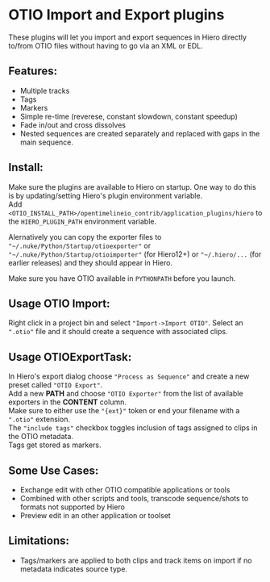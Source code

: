 OTIO Import and Export plugins
===============================
These plugins will let you import and export sequences in Hiero directly to/from OTIO files without 
having to go via an XML or EDL.


Features:
---------
* Multiple tracks
* Tags
* Markers
* Simple re-time (reverese, constant slowdown, constant speedup)
* Fade in/out and cross dissolves
* Nested sequences are created separately and replaced with gaps in the main sequence.
   

Install:
--------
Make sure the plugins are available to Hiero on startup. One way to do this is by updating/setting 
Hiero's plugin environment variable.<br>
Add `<OTIO_INSTALL_PATH>/opentimelineio_contrib/application_plugins/hiero` to the `HIERO_PLUGIN_PATH` 
environment variable.<br>

Alernatively you can copy the exporter files to `"~/.nuke/Python/Startup/otioexporter"` or 
`"~/.nuke/Python/Startup/otioimporter"` (for Hiero12+) or `"~/.hiero/...` (for earlier releases) 
and they should appear in Hiero.

Make sure you have OTIO available in `PYTHONPATH` before you launch.


Usage OTIO Import:
------------------
Right click in a project bin and select `"Import->Import OTIO"`. 
Select an `".otio"` file and it should create a sequence with associated clips.


Usage OTIOExportTask:
---------------------
In Hiero's export dialog choose `"Process as Sequence"` and create a new preset called `"OTIO Export"`.<br>
Add a new **PATH** and choose `"OTIO Exporter"` from the list of available exporters in the **CONTENT** column.<br> 
Make sure to either use the `"{ext}"` token or end your filename with a `".otio"` extension.<br>
The `"include tags"` checkbox toggles inclusion of tags assigned to clips in the OTIO metadata.<br>
Tags get stored as markers.


Some Use Cases:
---------------
* Exchange edit with other OTIO compatible applications or tools
* Combined with other scripts and tools, transcode sequence/shots to formats not supported by Hiero
* Preview edit in an other application or toolset


Limitations:
----
* Tags/markers are applied to both clips and track items on import if no metadata indicates source type. 
